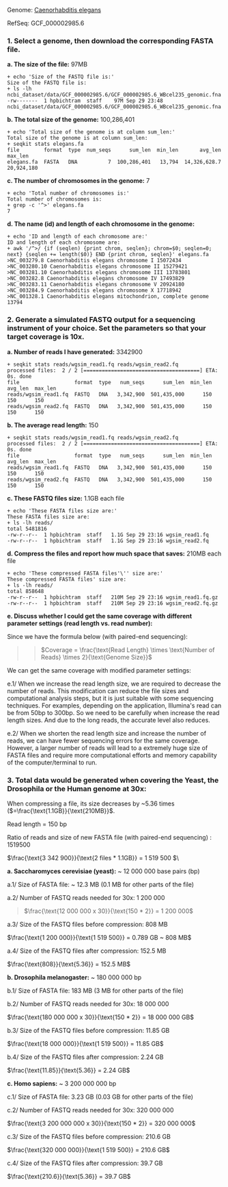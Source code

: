 Genome: [Caenorhabditis elegans](https://www.ncbi.nlm.nih.gov/datasets/taxonomy/6239/)

RefSeq:  GCF_000002985.6

### 1. Select a genome, then download the corresponding FASTA file.


**a. The size of the file:** 97MB

```
+ echo 'Size of the FASTQ file is:'
Size of the FASTQ file is:
+ ls -lh ncbi_dataset/data/GCF_000002985.6/GCF_000002985.6_WBcel235_genomic.fna
-rw-------  1 hpbichtram  staff    97M Sep 29 23:48 ncbi_dataset/data/GCF_000002985.6/GCF_000002985.6_WBcel235_genomic.fna
```

**b. The total size of the genome:** 100,286,401

```
+ echo 'Total size of the genome is at column sum_len:'
Total size of the genome is at column sum_len:
+ seqkit stats elegans.fa
file        format  type  num_seqs      sum_len  min_len       avg_len     max_len
elegans.fa  FASTA   DNA          7  100,286,401   13,794  14,326,628.7  20,924,180
```

**c. The number of chromosomes in the genome:** 7

```
+ echo 'Total number of chromosomes is:'
Total number of chromosomes is:
+ grep -c '^>' elegans.fa
7
```

**d. The name (id) and length of each chromosome in the genome:**

```
+ echo 'ID and length of each chromosome are:'
ID and length of each chromosome are:
+ awk '/^>/ {if (seqlen) {print chrom, seqlen}; chrom=$0; seqlen=0; next} {seqlen += length($0)} END {print chrom, seqlen}' elegans.fa
>NC_003279.8 Caenorhabditis elegans chromosome I 15072434
>NC_003280.10 Caenorhabditis elegans chromosome II 15279421
>NC_003281.10 Caenorhabditis elegans chromosome III 13783801
>NC_003282.8 Caenorhabditis elegans chromosome IV 17493829
>NC_003283.11 Caenorhabditis elegans chromosome V 20924180
>NC_003284.9 Caenorhabditis elegans chromosome X 17718942
>NC_001328.1 Caenorhabditis elegans mitochondrion, complete genome 13794
```

### 2. Generate a simulated FASTQ output for a sequencing instrument of your choice.  Set the parameters so that your target coverage is 10x.

**a. Number of reads I have generated:** 3342900

```
+ seqkit stats reads/wgsim_read1.fq reads/wgsim_read2.fq
processed files:  2 / 2 [======================================] ETA: 0s. done
file                  format  type   num_seqs      sum_len  min_len  avg_len  max_len
reads/wgsim_read1.fq  FASTQ   DNA   3,342,900  501,435,000      150      150      150
reads/wgsim_read2.fq  FASTQ   DNA   3,342,900  501,435,000      150      150      150
```

**b. The average read length:** 150

```
+ seqkit stats reads/wgsim_read1.fq reads/wgsim_read2.fq
processed files:  2 / 2 [======================================] ETA: 0s. done
file                  format  type   num_seqs      sum_len  min_len  avg_len  max_len
reads/wgsim_read1.fq  FASTQ   DNA   3,342,900  501,435,000      150      150      150
reads/wgsim_read2.fq  FASTQ   DNA   3,342,900  501,435,000      150      150      150
```

**c. These FASTQ files size:** 1.1GB each file

```
+ echo 'These FASTA files size are:'
These FASTA files size are:
+ ls -lh reads/
total 5481816
-rw-r--r--  1 hpbichtram  staff   1.1G Sep 29 23:16 wgsim_read1.fq
-rw-r--r--  1 hpbichtram  staff   1.1G Sep 29 23:16 wgsim_read2.fq
```

**d. Compress the files and report how much space that saves:** 210MB each file

```
+ echo 'These compressed FASTA files'\'' size are:'
These compressed FASTA files' size are:
+ ls -lh reads/
total 858648
-rw-r--r--  1 hpbichtram  staff   210M Sep 29 23:16 wgsim_read1.fq.gz
-rw-r--r--  1 hpbichtram  staff   210M Sep 29 23:16 wgsim_read2.fq.gz
```

**e. Discuss whether I could get the same coverage with different parameter settings (read length vs. read number):**

Since we have the formula below (with paired-end sequencing):

>> $Coverage = \frac{\text{Read Length} \times \text{Number of Reads} \times 2}{\text{Genome Size}}$

We can get the same coverage with modified parameter settings:

  e.1/ When we increase the read length size, we are required to decrease the number of reads. This modification can reduce the file sizes and computational analysis steps, but it is just suitable with some sequencing techniques. For examples, depending on the application, Illumina's read can be from 50bp to 300bp. So we need to be carefully when increase the read length sizes. And due to the long reads, the accurate level also reduces.

  e.2/ When we shorten the read length size and increase the number of reads, we can have fewer sequencing errors for the same coverage. However, a larger number of reads will lead to a extremely huge size of FASTA files and require more computational efforts and memory capability of the computer/terminal to run.


### 3. Total data would be generated when covering the Yeast, the Drosophila or the Human genome at 30x:

When compressing a file, its size decreases by ~5.36 times ($=\frac{\text{1.1GB}}{\text{210MB}}$.

Read length = 150 bp 

Ratio of reads and size of new FASTA file (with paired-end sequencing) : 1519500 

$\frac{\text{3 342 900}}{\text{2 files * 1.1GB}} = 1 519 500 $\


**a. Saccharomyces cerevisiae (yeast):** ~ 12 000 000 base pairs (bp)

a.1/ Size of FASTA file: ~ 12.3 MB (0.1 MB for other parts of the file)

a.2/ Number of FASTQ reads needed for 30x: 1 200 000


> $\frac{\text{12 000 000 x 30}}{\text{150 * 2}} = 1 200 000$

a.3/ Size of the FASTQ files before compression: 808 MB


$\frac{\text{1 200 000}}{\text{1 519 500}} = 0.789 GB ~ 808 MB$

a.4/ Size of the FASTQ files after compression: 152.5 MB


$\frac{\text{808}}{\text{5.36}} = 152.5 MB$

**b. Drosophila melanogaster:** ~ 180 000 000 bp

b.1/ Size of FASTA file: 183 MB (3 MB for other parts of the file)

b.2/ Number of FASTQ reads needed for 30x: 18 000 000


$\frac{\text{180 000 000 x 30}}{\text{150 * 2}} = 18 000 000 GB$

b.3/ Size of the FASTQ files before compression: 11.85 GB


$\frac{\text{18 000 000}}{\text{1 519 500}} = 11.85 GB$

b.4/ Size of the FASTQ files after compression: 2.24 GB


$\frac{\text{11.85}}{\text{5.36}} = 2.24 GB$

**c. Homo sapiens:** ~ 3 200 000 000 bp

c.1/ Size of FASTA file: 3.23 GB (0.03 GB for other parts of the file)

c.2/ Number of FASTQ reads needed for 30x: 320 000 000


$\frac{\text{3 200 000 000 x 30}}{\text{150 * 2}} = 320 000 000$

c.3/ Size of the FASTQ files before compression: 210.6 GB


$\frac{\text{320 000 000}}{\text{1 519 500}} = 210.6 GB$

c.4/ Size of the FASTQ files after compression: 39.7 GB


$\frac{\text{210.6}}{\text{5.36}} = 39.7 GB$

